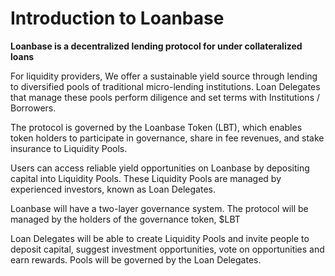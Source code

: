 # Introduction to Loanbase

**Loanbase is a decentralized lending protocol for under collateralized loans**   


For liquidity providers, We offer a sustainable yield source through lending to diversified pools of traditional micro-lending institutions. Loan Delegates that manage these pools perform diligence and set terms with Institutions / Borrowers.

The protocol is governed by the Loanbase Token \(LBT\), which enables token holders to participate in governance, share in fee revenues, and stake insurance to Liquidity Pools.  


Users can access reliable yield opportunities on Loanbase by depositing capital into Liquidity Pools. These Liquidity Pools are managed by experienced investors, known as Loan Delegates.  


Loanbase will have a two-layer governance system. The protocol will be managed by the holders of the governance token, $LBT

Loan Delegates will be able to create Liquidity Pools and invite people to deposit capital, suggest investment opportunities, vote on opportunities and earn rewards. Pools will be governed by the Loan Delegates.  


